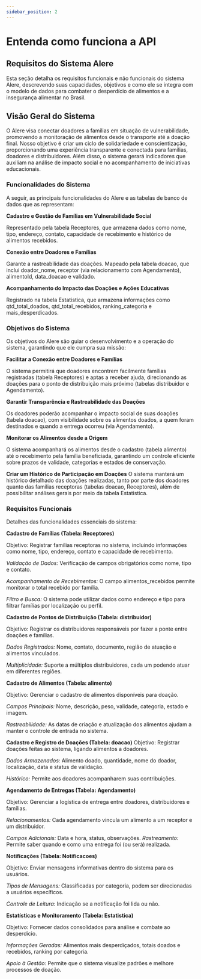 ```yaml
---
sidebar_position: 2
---
```


# Entenda como funciona a API

## Requisitos do Sistema Alere 
 Esta seção detalha os requisitos funcionais e não funcionais do sistema Alere, descrevendo suas capacidades, objetivos e como ele se integra com o modelo de dados para combater o desperdício de alimentos e a insegurança alimentar no Brasil.

## Visão Geral do Sistema
O Alere visa conectar doadores a famílias em situação de vulnerabilidade, promovendo a monitoração de alimentos desde o transporte até a doação final. Nosso objetivo é criar um ciclo de solidariedade e conscientização, proporcionando uma experiência transparente e conectada para famílias, doadores e distribuidores. Além disso, o sistema gerará indicadores que auxiliam na análise de impacto social e no acompanhamento de iniciativas educacionais.

### Funcionalidades do Sistema
A seguir, as principais funcionalidades do Alere e as tabelas de banco de dados que as representam:

  **Cadastro e Gestão de Famílias em Vulnerabilidade Social**

Representado pela tabela Receptores, que armazena dados como nome, tipo, endereço, contato, capacidade de recebimento e histórico de alimentos recebidos.

  **Conexão entre Doadores e Famílias**

Garante a rastreabilidade das doações. Mapeado pela tabela doacao, que inclui doador_nome, receptor (via relacionamento com Agendamento), alimentoId, data_doacao e validado.

  **Acompanhamento do Impacto das Doações e Ações Educativas**
  
Registrado na tabela Estatistica, que armazena informações como qtd_total_doados, qtd_total_recebidos, ranking_categoria e mais_desperdicados.

### Objetivos do Sistema
Os objetivos do Alere são guiar o desenvolvimento e a operação do sistema, garantindo que ele cumpra sua missão:

  **Facilitar a Conexão entre Doadores e Famílias** 

 O sistema permitirá que doadores encontrem facilmente famílias registradas (tabela Receptores) e aptas a receber ajuda, direcionando as doações para o ponto de distribuição mais próximo (tabelas distribuidor e Agendamento).

  **Garantir Transparência e Rastreabilidade das Doações**

 Os doadores poderão acompanhar o impacto social de suas doações (tabela doacao), com visibilidade sobre os alimentos doados, a quem foram destinados e quando a entrega ocorreu (via Agendamento).

  **Monitorar os Alimentos desde a Origem**

 O sistema acompanhará os alimentos desde o cadastro (tabela alimento) até o recebimento pela família beneficiada, garantindo um controle eficiente sobre prazos de validade, categorias e estados de conservação.

  **Criar um Histórico de Participação em Doações**
O sistema manterá um histórico detalhado das doações realizadas, tanto por parte dos doadores quanto das famílias receptoras (tabelas doacao, Receptores), além de possibilitar análises gerais por meio da tabela Estatistica.

### Requisitos Funcionais
Detalhes das funcionalidades essenciais do sistema:

 **Cadastro de Famílias (Tabela: Receptores)**

Objetivo: Registrar famílias receptoras no sistema, incluindo informações como nome, tipo, endereço, contato e capacidade de recebimento.

   *Validação de Dados:*  Verificação de campos obrigatórios como nome, tipo e contato.

   *Acompanhamento de Recebimentos:* O campo alimentos_recebidos permite monitorar o total recebido por família.

   *Filtro e Busca:* O sistema pode utilizar dados como endereço e tipo para filtrar famílias por localização ou perfil.



 **Cadastro de Pontos de Distribuição (Tabela: distribuidor)**

Objetivo: Registrar os distribuidores responsáveis por fazer a ponte entre doações e famílias.

*Dados Registrados:* Nome, contato, documento, região de atuação e alimentos vinculados.

*Multiplicidade:* Suporte a múltiplos distribuidores, cada um podendo atuar em diferentes regiões.



  **Cadastro de Alimentos (Tabela: alimento)**

Objetivo: Gerenciar o cadastro de alimentos disponíveis para doação.

*Campos Principais:* Nome, descrição, peso, validade, categoria, estado e imagem.

*Rastreabilidade:* As datas de criação e atualização dos alimentos ajudam a manter o controle de entrada no sistema.



  **Cadastro e Registro de Doações (Tabela: doacao)**
Objetivo: Registrar doações feitas ao sistema, ligando alimentos a doadores.

*Dados Armazenados:* Alimento doado, quantidade, nome do doador, localização, data e status de validação.

*Histórico:* Permite aos doadores acompanharem suas contribuições.



  **Agendamento de Entregas (Tabela: Agendamento)**

Objetivo: Gerenciar a logística de entrega entre doadores, distribuidores e famílias.

*Relacionamentos:* Cada agendamento vincula um alimento a um receptor e um distribuidor.

*Campos Adicionais:* Data e hora, status, observações.
*Rastreamento:* Permite saber quando e como uma entrega foi (ou será) realizada.



  **Notificações (Tabela: Notificacoes)**

Objetivo: Enviar mensagens informativas dentro do sistema para os usuários.

 *Tipos de Mensagens:* Classificadas por categoria, podem ser direcionadas a usuários específicos.

*Controle de Leitura:* Indicação se a notificação foi lida ou não.



 **Estatísticas e Monitoramento (Tabela: Estatistica)**

Objetivo: Fornecer dados consolidados para análise e combate ao desperdício.

*Informações Geradas:* Alimentos mais desperdiçados, totais doados e recebidos, ranking por categoria.

*Apoio à Gestão:* Permite que o sistema visualize padrões e melhore processos de doação.